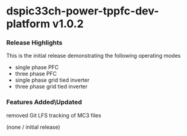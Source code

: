 # dspic33ch-power-tppfc-dev-platform v1.0.2

### Release Highlights

This is the initial release demonstrating the following operating modes
* single phase PFC
* three phase PFC
* single phase grid tied inverter
* three phase grid tied inverter


### Features Added\Updated
removed Git LFS tracking of MC3 files

(none / initial release)

